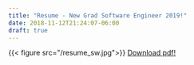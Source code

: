 ```yaml
---
title: "Resume - New Grad Software Engineer 2019!"
date: 2018-11-12T21:24:07-06:00
draft: true
---
```

{{< figure src="/resume_sw.jpg">}}
[Download pdf!](/resume_sw.pdf)
